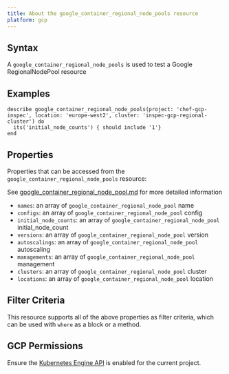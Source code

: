 ```yaml
---
title: About the google_container_regional_node_pools resource
platform: gcp
---
```


## Syntax
A `google_container_regional_node_pools` is used to test a Google RegionalNodePool resource

## Examples
```
describe google_container_regional_node_pools(project: 'chef-gcp-inspec', location: 'europe-west2', cluster: 'inspec-gcp-regional-cluster') do
  its('initial_node_counts') { should include '1'}
end
```

## Properties
Properties that can be accessed from the `google_container_regional_node_pools` resource:

See [google_container_regional_node_pool.md](google_container_regional_node_pool.md) for more detailed information
  * `names`: an array of `google_container_regional_node_pool` name
  * `configs`: an array of `google_container_regional_node_pool` config
  * `initial_node_counts`: an array of `google_container_regional_node_pool` initial_node_count
  * `versions`: an array of `google_container_regional_node_pool` version
  * `autoscalings`: an array of `google_container_regional_node_pool` autoscaling
  * `managements`: an array of `google_container_regional_node_pool` management
  * `clusters`: an array of `google_container_regional_node_pool` cluster
  * `locations`: an array of `google_container_regional_node_pool` location

## Filter Criteria
This resource supports all of the above properties as filter criteria, which can be used
with `where` as a block or a method.

## GCP Permissions

Ensure the [Kubernetes Engine API](https://console.cloud.google.com/apis/library/container.googleapis.com/) is enabled for the current project.
